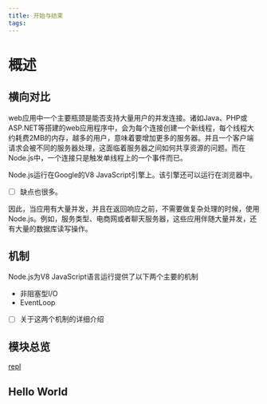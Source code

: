 ```yaml
---
title: 开始与结束
tags: 
---
```


# 概述
## 横向对比
web应用中一个主要瓶颈是能否支持大量用户的并发连接。诸如Java、PHP或ASP.NET等搭建的web应用程序中，会为每个连接创建一个新线程，每个线程大约耗费2MB的内存，越多的用户，意味着要增加更多的服务器。并且一个客户端请求会被不同的服务器处理，这面临着服务器之间如何共享资源的问题。而在Node.js中，一个连接只是触发单线程上的一个事件而已。

Node.js运行在Google的V8 JavaScript引擎上。该引擎还可以运行在浏览器中。

-[ ] 缺点也很多。

因此，当应用有大量并发，并且在返回响应之前，不需要做复杂处理的时候，使用Node.js。例如，服务类型、电商网或者聊天服务器，这些应用伴随大量并发，还有大量的数据库读写操作。

## 机制
Node.js为V8 JavaScript语言运行提供了以下两个主要的机制
* 非阻塞型I/O
* EventLoop

-[ ] 关于这两个机制的详细介绍

## 模块总览

[repl](./repl)

## Hello World

